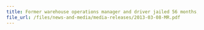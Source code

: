 ```yaml
---
title: Former warehouse operations manager and driver jailed 56 months, fined $25,000 each for duty-unpaid cigarettes scam 
file_url: /files/news-and-media/media-releases/2013-03-08-MR.pdf
---
```

